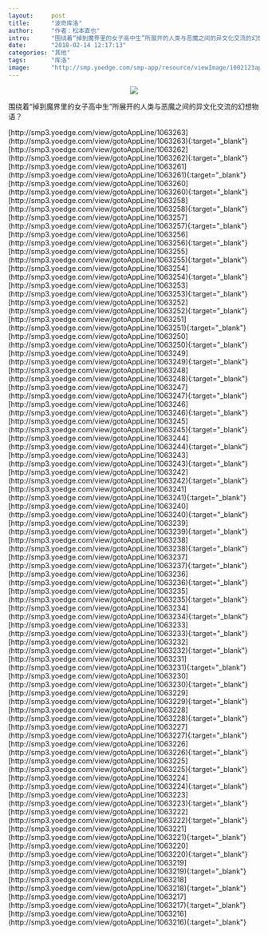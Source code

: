 ```yaml
---
layout:     post
title:      "波奇库洛"
author:     "作者：松本直也"
intro:      "围绕着“掉到魔界里的女子高中生”所展开的人类与恶魔之间的异文化交流的幻想物语？"
date:       "2018-02-14 12:17:13"
categories: "其他"
tags:       "库洛"
image:      "http://smp.yoedge.com/smp-app/resource/viewImage/1002123appline.png"
---
```

<div style="text-align: center">
<p><img src="http://smp.yoedge.com/smp-app/resource/viewImage/1002123appline.png"/></p>
</div>
<p class="post-meta">
<span>围绕着“掉到魔界里的女子高中生”所展开的人类与恶魔之间的异文化交流的幻想物语？</span>
</p>
[http://smp3.yoedge.com/view/gotoAppLine/1063263](http://smp3.yoedge.com/view/gotoAppLine/1063263){:target="_blank"}
[http://smp3.yoedge.com/view/gotoAppLine/1063262](http://smp3.yoedge.com/view/gotoAppLine/1063262){:target="_blank"}
[http://smp3.yoedge.com/view/gotoAppLine/1063261](http://smp3.yoedge.com/view/gotoAppLine/1063261){:target="_blank"}
[http://smp3.yoedge.com/view/gotoAppLine/1063260](http://smp3.yoedge.com/view/gotoAppLine/1063260){:target="_blank"}
[http://smp3.yoedge.com/view/gotoAppLine/1063258](http://smp3.yoedge.com/view/gotoAppLine/1063258){:target="_blank"}
[http://smp3.yoedge.com/view/gotoAppLine/1063257](http://smp3.yoedge.com/view/gotoAppLine/1063257){:target="_blank"}
[http://smp3.yoedge.com/view/gotoAppLine/1063256](http://smp3.yoedge.com/view/gotoAppLine/1063256){:target="_blank"}
[http://smp3.yoedge.com/view/gotoAppLine/1063255](http://smp3.yoedge.com/view/gotoAppLine/1063255){:target="_blank"}
[http://smp3.yoedge.com/view/gotoAppLine/1063254](http://smp3.yoedge.com/view/gotoAppLine/1063254){:target="_blank"}
[http://smp3.yoedge.com/view/gotoAppLine/1063253](http://smp3.yoedge.com/view/gotoAppLine/1063253){:target="_blank"}
[http://smp3.yoedge.com/view/gotoAppLine/1063252](http://smp3.yoedge.com/view/gotoAppLine/1063252){:target="_blank"}
[http://smp3.yoedge.com/view/gotoAppLine/1063251](http://smp3.yoedge.com/view/gotoAppLine/1063251){:target="_blank"}
[http://smp3.yoedge.com/view/gotoAppLine/1063250](http://smp3.yoedge.com/view/gotoAppLine/1063250){:target="_blank"}
[http://smp3.yoedge.com/view/gotoAppLine/1063249](http://smp3.yoedge.com/view/gotoAppLine/1063249){:target="_blank"}
[http://smp3.yoedge.com/view/gotoAppLine/1063248](http://smp3.yoedge.com/view/gotoAppLine/1063248){:target="_blank"}
[http://smp3.yoedge.com/view/gotoAppLine/1063247](http://smp3.yoedge.com/view/gotoAppLine/1063247){:target="_blank"}
[http://smp3.yoedge.com/view/gotoAppLine/1063246](http://smp3.yoedge.com/view/gotoAppLine/1063246){:target="_blank"}
[http://smp3.yoedge.com/view/gotoAppLine/1063245](http://smp3.yoedge.com/view/gotoAppLine/1063245){:target="_blank"}
[http://smp3.yoedge.com/view/gotoAppLine/1063244](http://smp3.yoedge.com/view/gotoAppLine/1063244){:target="_blank"}
[http://smp3.yoedge.com/view/gotoAppLine/1063243](http://smp3.yoedge.com/view/gotoAppLine/1063243){:target="_blank"}
[http://smp3.yoedge.com/view/gotoAppLine/1063242](http://smp3.yoedge.com/view/gotoAppLine/1063242){:target="_blank"}
[http://smp3.yoedge.com/view/gotoAppLine/1063241](http://smp3.yoedge.com/view/gotoAppLine/1063241){:target="_blank"}
[http://smp3.yoedge.com/view/gotoAppLine/1063240](http://smp3.yoedge.com/view/gotoAppLine/1063240){:target="_blank"}
[http://smp3.yoedge.com/view/gotoAppLine/1063239](http://smp3.yoedge.com/view/gotoAppLine/1063239){:target="_blank"}
[http://smp3.yoedge.com/view/gotoAppLine/1063238](http://smp3.yoedge.com/view/gotoAppLine/1063238){:target="_blank"}
[http://smp3.yoedge.com/view/gotoAppLine/1063237](http://smp3.yoedge.com/view/gotoAppLine/1063237){:target="_blank"}
[http://smp3.yoedge.com/view/gotoAppLine/1063236](http://smp3.yoedge.com/view/gotoAppLine/1063236){:target="_blank"}
[http://smp3.yoedge.com/view/gotoAppLine/1063235](http://smp3.yoedge.com/view/gotoAppLine/1063235){:target="_blank"}
[http://smp3.yoedge.com/view/gotoAppLine/1063234](http://smp3.yoedge.com/view/gotoAppLine/1063234){:target="_blank"}
[http://smp3.yoedge.com/view/gotoAppLine/1063233](http://smp3.yoedge.com/view/gotoAppLine/1063233){:target="_blank"}
[http://smp3.yoedge.com/view/gotoAppLine/1063232](http://smp3.yoedge.com/view/gotoAppLine/1063232){:target="_blank"}
[http://smp3.yoedge.com/view/gotoAppLine/1063231](http://smp3.yoedge.com/view/gotoAppLine/1063231){:target="_blank"}
[http://smp3.yoedge.com/view/gotoAppLine/1063230](http://smp3.yoedge.com/view/gotoAppLine/1063230){:target="_blank"}
[http://smp3.yoedge.com/view/gotoAppLine/1063229](http://smp3.yoedge.com/view/gotoAppLine/1063229){:target="_blank"}
[http://smp3.yoedge.com/view/gotoAppLine/1063228](http://smp3.yoedge.com/view/gotoAppLine/1063228){:target="_blank"}
[http://smp3.yoedge.com/view/gotoAppLine/1063227](http://smp3.yoedge.com/view/gotoAppLine/1063227){:target="_blank"}
[http://smp3.yoedge.com/view/gotoAppLine/1063226](http://smp3.yoedge.com/view/gotoAppLine/1063226){:target="_blank"}
[http://smp3.yoedge.com/view/gotoAppLine/1063225](http://smp3.yoedge.com/view/gotoAppLine/1063225){:target="_blank"}
[http://smp3.yoedge.com/view/gotoAppLine/1063224](http://smp3.yoedge.com/view/gotoAppLine/1063224){:target="_blank"}
[http://smp3.yoedge.com/view/gotoAppLine/1063223](http://smp3.yoedge.com/view/gotoAppLine/1063223){:target="_blank"}
[http://smp3.yoedge.com/view/gotoAppLine/1063222](http://smp3.yoedge.com/view/gotoAppLine/1063222){:target="_blank"}
[http://smp3.yoedge.com/view/gotoAppLine/1063221](http://smp3.yoedge.com/view/gotoAppLine/1063221){:target="_blank"}
[http://smp3.yoedge.com/view/gotoAppLine/1063220](http://smp3.yoedge.com/view/gotoAppLine/1063220){:target="_blank"}
[http://smp3.yoedge.com/view/gotoAppLine/1063219](http://smp3.yoedge.com/view/gotoAppLine/1063219){:target="_blank"}
[http://smp3.yoedge.com/view/gotoAppLine/1063218](http://smp3.yoedge.com/view/gotoAppLine/1063218){:target="_blank"}
[http://smp3.yoedge.com/view/gotoAppLine/1063217](http://smp3.yoedge.com/view/gotoAppLine/1063217){:target="_blank"}
[http://smp3.yoedge.com/view/gotoAppLine/1063216](http://smp3.yoedge.com/view/gotoAppLine/1063216){:target="_blank"}


